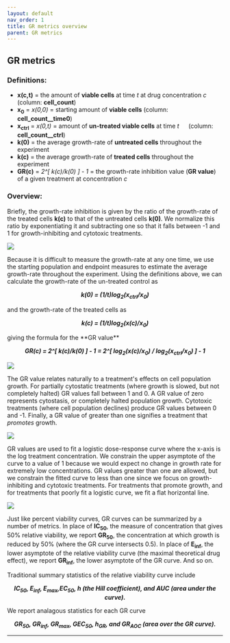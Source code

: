 ```yaml
---
layout: default
nav_order: 1
title: GR metrics overview
parent: GR metrics
---
```


## GR metrics

### Definitions:
- **x(c,t)** = the amount of **viable cells** at time *t* at drug concentration *c* (column: **cell\_count**)
- **x<sub>0</sub>** = *x(0,0)* = starting amount of **viable cells** (column: **cell_count__time0**)
- **x<sub>ctrl</sub>** = *x(0,t)* = amount of **un-treated viable cells** at time *t*   (column: **cell_count__ctrl**)
- **k(0)** = the average growth-rate of **untreated cells** throughout the experiment
- **k(c)** = the average growth-rate of **treated cells** throughout the experiment
- **GR(c)** = *2^[ k(c)/k(0) ] - 1* = the growth-rate inhibition value (**GR value**) of a given treatment at concentration *c*

### Overview:

Briefly, the growth-rate inhibition is given by the ratio of the growth-rate of the treated cells **k(c)** to that of the untreated cells **k(0)**. We normalize this ratio by exponentiating it and subtracting one so that it falls between -1 and 1 for growth-inhibiting and cytotoxic treatments.

![](/assets/images/gr/gr_overview/GR_rates_final.png)

<!---
<center><img src="/assets/images/gr/GR_rates_final.png" align="center" height="100px" style="padding-bottom:10px;"></center>
-->
Because it is difficult to measure the growth-rate at any one time, we use the starting population and endpoint measures to estimate the average growth-rate throughout the experiment. Using the definitions above, we can calculate the growth-rate of the un-treated control as 
<p style="text-align: center;">
<b><i>
k(0) = (1/t)log<sub>2</sub>(x<sub>ctrl</sub>/x<sub>0</sub>)
</i></b>
</p>
and the growth-rate of the treated cells as
<p style="text-align: center;">
<b><i>
k(c) = (1/t)log<sub>2</sub>(x(c)/x<sub>0</sub>)
</i></b>
</p>
giving the formula for the **GR value**
<p style="text-align: center;">
<b><i>
GR(c) = 2^[ k(c)/k(0) ] - 1 = 2^[ log<sub>2</sub>(x(c)/x<sub>0</sub>) / log<sub>2</sub>(x<sub>ctrl</sub>/x<sub>0</sub>) ] - 1</sub>
</i></b>
</p>

![](/assets/images/gr/gr_overview/GR_endpoints_final.png)

The GR value relates naturally to a treatment's effects on cell population growth. For partially cytostatic treatments (where growth is slowed, but not completely halted) GR values fall between 1 and 0. A GR value of zero represents cytostasis, or completely halted population growth. Cytotoxic treatments (where cell population declines) produce GR values between 0 and -1. Finally, a GR value of greater than one signifies a treatment that *promotes* growth.

![](/assets/images/gr/gr_overview/GR_curve_annotated.png)

GR values are used to fit a logistic dose-response curve where the x-axis is the log treatment concentration. We
constrain the upper asymptote of the curve to a value of 1 because we would expect no change in growth rate for extremely low concentrations. GR values greater than one are allowed, but we constrain the fitted curve to less
than one since we focus on growth-inhibiting and cytotoxic treatments. For treatments that promote growth, and for treatments that poorly fit a logistic curve, we fit a flat horizontal line.

![](/assets/images/gr/gr_overview/rel_viability_vs_gr_curve.png)

Just like percent viability curves, GR curves can be summarized by a number of metrics. In place of **IC<sub>50</sub>**, the measure of concentration that gives 50% relative viability, we report **GR<sub>50</sub>**, the concentration at which growth is reduced by 50% (where the GR curve intersects 0.5). In place of **E<sub>inf</sub>**, the lower asymptote of the relative viability curve (the maximal theoretical drug effect), we report **GR<sub>inf</sub>**, the lower asymptote of the GR curve. And so on.

Traditional summary statistics of the relative viability curve include

<p style="text-align: center;">
<b><i>
IC<sub>50</sub>, E<sub>inf</sub>, E<sub>max</sub>,EC<sub>50</sub>, h (the Hill coefficient), and AUC (area under the curve).
</i></b>
</p>

We report analagous statistics for each GR curve
<p style="text-align: center;">
<b><i>
GR<sub>50</sub>, GR<sub>inf</sub>, GR<sub>max</sub>, GEC<sub>50</sub>, h<sub>GR</sub>, and GR<sub>AOC</sub> (area over the GR curve).
</i></b>
</p>

---